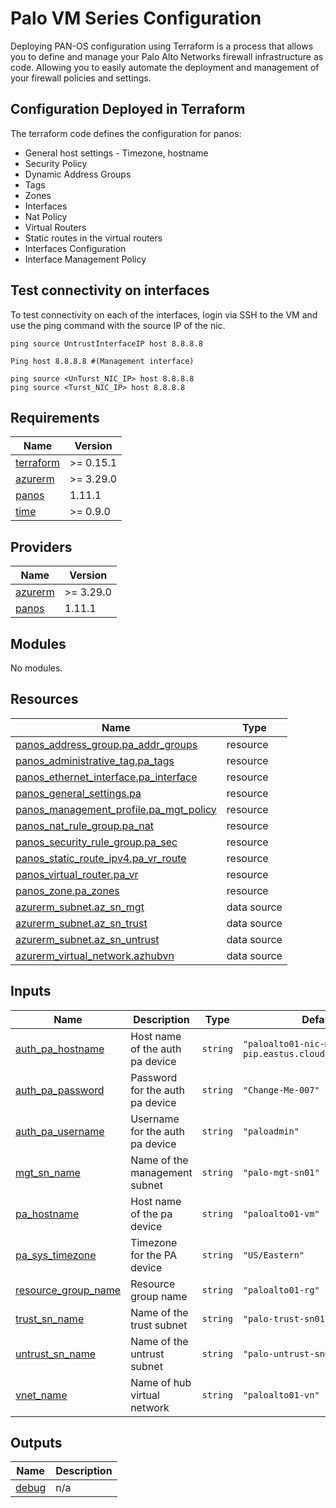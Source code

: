 # Palo VM Series Configuration

Deploying PAN-OS configuration using Terraform is a process that allows you to define and manage your Palo Alto Networks firewall infrastructure as code. Allowing you to easily automate the deployment and management of your firewall policies and settings.

## Configuration Deployed in Terraform

The terraform code defines the configuration for panos:

* General host settings - Timezone, hostname
* Security Policy
* Dynamic Address Groups
* Tags
* Zones
* Interfaces
* Nat Policy
* Virtual Routers
* Static routes in the virtual routers
* Interfaces Configuration
* Interface Management Policy

## Test connectivity on interfaces

To test connectivity on each of the interfaces, login via SSH to the VM and use the ping command with the source IP of the nic.

```shell
ping source UntrustInterfaceIP host 8.8.8.8

Ping host 8.8.8.8 #(Management interface)

ping source <UnTurst_NIC_IP> host 8.8.8.8
ping source <Turst_NIC_IP> host 8.8.8.8
```

<!-- BEGIN_TF_DOCS -->
## Requirements

| Name | Version |
|------|---------|
| <a name="requirement_terraform"></a> [terraform](#requirement\_terraform) | >= 0.15.1 |
| <a name="requirement_azurerm"></a> [azurerm](#requirement\_azurerm) | >= 3.29.0 |
| <a name="requirement_panos"></a> [panos](#requirement\_panos) | 1.11.1 |
| <a name="requirement_time"></a> [time](#requirement\_time) | >= 0.9.0 |

## Providers

| Name | Version |
|------|---------|
| <a name="provider_azurerm"></a> [azurerm](#provider\_azurerm) | >= 3.29.0 |
| <a name="provider_panos"></a> [panos](#provider\_panos) | 1.11.1 |

## Modules

No modules.

## Resources

| Name | Type |
|------|------|
| [panos_address_group.pa_addr_groups](https://registry.terraform.io/providers/PaloAltoNetworks/panos/1.11.1/docs/resources/address_group) | resource |
| [panos_administrative_tag.pa_tags](https://registry.terraform.io/providers/PaloAltoNetworks/panos/1.11.1/docs/resources/administrative_tag) | resource |
| [panos_ethernet_interface.pa_interface](https://registry.terraform.io/providers/PaloAltoNetworks/panos/1.11.1/docs/resources/ethernet_interface) | resource |
| [panos_general_settings.pa](https://registry.terraform.io/providers/PaloAltoNetworks/panos/1.11.1/docs/resources/general_settings) | resource |
| [panos_management_profile.pa_mgt_policy](https://registry.terraform.io/providers/PaloAltoNetworks/panos/1.11.1/docs/resources/management_profile) | resource |
| [panos_nat_rule_group.pa_nat](https://registry.terraform.io/providers/PaloAltoNetworks/panos/1.11.1/docs/resources/nat_rule_group) | resource |
| [panos_security_rule_group.pa_sec](https://registry.terraform.io/providers/PaloAltoNetworks/panos/1.11.1/docs/resources/security_rule_group) | resource |
| [panos_static_route_ipv4.pa_vr_route](https://registry.terraform.io/providers/PaloAltoNetworks/panos/1.11.1/docs/resources/static_route_ipv4) | resource |
| [panos_virtual_router.pa_vr](https://registry.terraform.io/providers/PaloAltoNetworks/panos/1.11.1/docs/resources/virtual_router) | resource |
| [panos_zone.pa_zones](https://registry.terraform.io/providers/PaloAltoNetworks/panos/1.11.1/docs/resources/zone) | resource |
| [azurerm_subnet.az_sn_mgt](https://registry.terraform.io/providers/hashicorp/azurerm/latest/docs/data-sources/subnet) | data source |
| [azurerm_subnet.az_sn_trust](https://registry.terraform.io/providers/hashicorp/azurerm/latest/docs/data-sources/subnet) | data source |
| [azurerm_subnet.az_sn_untrust](https://registry.terraform.io/providers/hashicorp/azurerm/latest/docs/data-sources/subnet) | data source |
| [azurerm_virtual_network.azhubvn](https://registry.terraform.io/providers/hashicorp/azurerm/latest/docs/data-sources/virtual_network) | data source |

## Inputs

| Name | Description | Type | Default | Required |
|------|-------------|------|---------|:--------:|
| <a name="input_auth_pa_hostname"></a> [auth\_pa\_hostname](#input\_auth\_pa\_hostname) | Host name of the auth pa device | `string` | `"paloalto01-nic-mgt-pip.eastus.cloudapp.azure.com"` | no |
| <a name="input_auth_pa_password"></a> [auth\_pa\_password](#input\_auth\_pa\_password) | Password for the auth pa device | `string` | `"Change-Me-007"` | no |
| <a name="input_auth_pa_username"></a> [auth\_pa\_username](#input\_auth\_pa\_username) | Username for the auth pa device | `string` | `"paloadmin"` | no |
| <a name="input_mgt_sn_name"></a> [mgt\_sn\_name](#input\_mgt\_sn\_name) | Name of the management subnet | `string` | `"palo-mgt-sn01"` | no |
| <a name="input_pa_hostname"></a> [pa\_hostname](#input\_pa\_hostname) | Host name of the pa device | `string` | `"paloalto01-vm"` | no |
| <a name="input_pa_sys_timezone"></a> [pa\_sys\_timezone](#input\_pa\_sys\_timezone) | Timezone for the PA device | `string` | `"US/Eastern"` | no |
| <a name="input_resource_group_name"></a> [resource\_group\_name](#input\_resource\_group\_name) | Resource group name | `string` | `"paloalto01-rg"` | no |
| <a name="input_trust_sn_name"></a> [trust\_sn\_name](#input\_trust\_sn\_name) | Name of the trust subnet | `string` | `"palo-trust-sn01"` | no |
| <a name="input_untrust_sn_name"></a> [untrust\_sn\_name](#input\_untrust\_sn\_name) | Name of the untrust subnet | `string` | `"palo-untrust-sn01"` | no |
| <a name="input_vnet_name"></a> [vnet\_name](#input\_vnet\_name) | Name of hub virtual network | `string` | `"paloalto01-vn"` | no |

## Outputs

| Name | Description |
|------|-------------|
| <a name="output_debug"></a> [debug](#output\_debug) | n/a |
<!-- END_TF_DOCS -->
